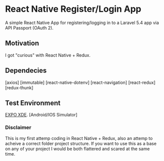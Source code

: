 # React Native Register/Login App
A simple React Native App for registering/logging in to a Laravel 5.4 app via API Passport (OAuth 2). 

## Motivation ##
I got "curious" with React Native + Redux.

## Dependecies ##
[axios]
[immutable]
[react-native-dotenv]
[react-navigation]
[react-redux]
[redux-thunk]

## Test Environment ##
[EXPO XDE](https://expo.io/).
[Android/IOS Simulator]

### Disclaimer ###
This is my first attemp coding in React Native + Redux, also an attemp to acheive a correct folder project structure. If you want to use this as a base on any of your project I would be both flattered and scared at the same time.